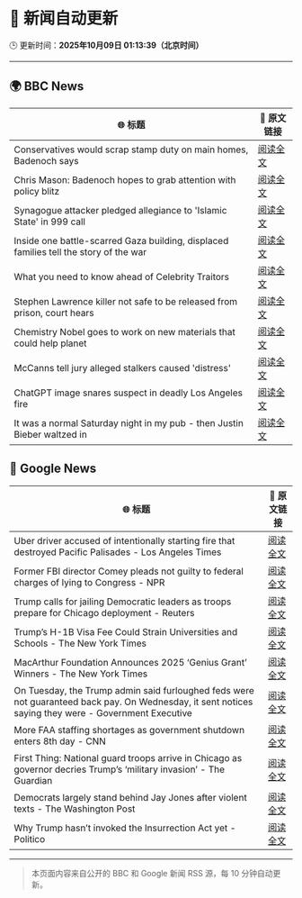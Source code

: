 # 🧠 新闻自动更新

🕒 更新时间：**2025年10月09日 01:13:39（北京时间）**

---

## 🌍 BBC News

| 🌐 标题 | 🔗 原文链接 |
|--------|-------------|
| Conservatives would scrap stamp duty on main homes, Badenoch says | [阅读全文](https://www.bbc.com/news/articles/c20zv94ldpko?at_medium=RSS&at_campaign=rss) |
| Chris Mason: Badenoch hopes to grab attention with policy blitz | [阅读全文](https://www.bbc.com/news/articles/cwywrpelp7jo?at_medium=RSS&at_campaign=rss) |
| Synagogue attacker pledged allegiance to 'Islamic State' in 999 call | [阅读全文](https://www.bbc.com/news/articles/c3drj0dxmr9o?at_medium=RSS&at_campaign=rss) |
| Inside one battle-scarred Gaza building, displaced families tell the story of the war | [阅读全文](https://www.bbc.com/news/articles/cy4jz7l7qv8o?at_medium=RSS&at_campaign=rss) |
| What you need to know ahead of Celebrity Traitors | [阅读全文](https://www.bbc.com/news/articles/c4gv1z2dr0go?at_medium=RSS&at_campaign=rss) |
| Stephen Lawrence killer not safe to be released from prison, court hears | [阅读全文](https://www.bbc.com/news/articles/c4gj17q2jqgo?at_medium=RSS&at_campaign=rss) |
| Chemistry Nobel goes to work on new materials that could help planet | [阅读全文](https://www.bbc.com/news/articles/c0r0l742kpjo?at_medium=RSS&at_campaign=rss) |
| McCanns tell jury alleged stalkers caused 'distress' | [阅读全文](https://www.bbc.com/news/articles/cnvr0723np8o?at_medium=RSS&at_campaign=rss) |
| ChatGPT image snares suspect in deadly Los Angeles fire | [阅读全文](https://www.bbc.com/news/articles/c8exz5yg14ko?at_medium=RSS&at_campaign=rss) |
| It was a normal Saturday night in my pub - then Justin Bieber waltzed in | [阅读全文](https://www.bbc.com/news/articles/cjw7554z85eo?at_medium=RSS&at_campaign=rss) |

## 📰 Google News

| 🌐 标题 | 🔗 原文链接 |
|--------|-------------|
| Uber driver accused of intentionally starting fire that destroyed Pacific Palisades - Los Angeles Times | [阅读全文](https://news.google.com/rss/articles/CBMifkFVX3lxTE5oTTdEZTZMdFdNSGE3ZGUyYnlXcXlIckRycEgtdFJxVVpFbzZhUktDaEdxQ3RLYnBhQ0dLMVY5Q2diTGQ2LXRnSzYwU2lIREVsZFZuYkppWVUyVVRJRU9wTHIweDliWndXcFdMc3p5VWxvaFhuandqOFNTTjRDQQ?oc=5) |
| Former FBI director Comey pleads not guilty to federal charges of lying to Congress - NPR | [阅读全文](https://news.google.com/rss/articles/CBMihAFBVV95cUxQbDhhcGQtck9yUnQzRnc1R25PS0J1RlZRRUJlSVBlZlo1MkJDN25vNEZHUWNldDJfU3hQODRHQm5JY0JrV2dpRE1qNm5tcGZPa0VxdGJRbnJJRjhVZDhmcnZOOHl1TUpDMFlOWlpsbE52Q1J4c1I4WGRHVnNFWXJNLVJFZ2E?oc=5) |
| Trump calls for jailing Democratic leaders as troops prepare for Chicago deployment - Reuters | [阅读全文](https://news.google.com/rss/articles/CBMinwFBVV95cUxNejN1akRqVFdYcnVzRnFiODF3UllsaVduWklVOE96Sk8zV3lGZjdWcmdlWHNDYVVxVVZvWE5tNk9sNGt6ZWpMMzY3SFdtX2VINzhGaXdtYjAxVnpQMG1zaWNaeVlFT1htV09VY1ZpeC1VNjlFSG1sa2J1MnBzbXJMbVE3U2ZfVWw5c21fbXRMTVh4QXBXSUxfLU55N2cyMmc?oc=5) |
| Trump’s H-1B Visa Fee Could Strain Universities and Schools - The New York Times | [阅读全文](https://news.google.com/rss/articles/CBMijAFBVV95cUxQczNVUFg5ZVg1MFhHZHFiNFROWE1iWFlUQnliOWZBRWxneE1NS3k0TlhrVXVlckNWcnYwX3ptOFlDTXhaNWxJZEt1ZW9jdldnZklpd3g3VjFRRHpsbTFOM2pKcjhtaGh5bnBxS0pyOWdzSFhiUXlLcUMtV08wcFNRR3Y0VnZ4cmdBeDJ6SA?oc=5) |
| MacArthur Foundation Announces 2025 ‘Genius Grant’ Winners - The New York Times | [阅读全文](https://news.google.com/rss/articles/CBMinwFBVV95cUxQTl9GTF92YUVscVBYSmpGTWFDU3pEV1dlYTZQWlZ3OE8yWFM0bUFrV0x2aXFtcDVVbXRZOFd4NlYwOGloWWJKV2pGTVpVdF9RUERZRjhwRGJpMlRidjl0QmhCeUZmWXhMSFpKWTRKcEJlYV91RjVZOWlFcUYzc2lRdUxhdlVzUTA4eHlLUUJiZlBUZDhZSEZkR28ta1lXRms?oc=5) |
| On Tuesday, the Trump admin said furloughed feds were not guaranteed back pay. On Wednesday, it sent notices saying they were - Government Executive | [阅读全文](https://news.google.com/rss/articles/CBMi9AFBVV95cUxQU2JjcXEwRXdqZkRnQTFzN1NNTEM2d29oemNYeVNfcVg0ZERwU1Y0a19yNEdtQ0pObkpXWUVWQWFyOWJTd3NYdmdpQUVQQ3ZTMnFrZlhRd1Blcm5DMGJWUkQ0QTIwMXM3a3pVOWJ4dFYxNU5rQmFhM2FLNExaM1EyTkJqYVRIWEhtVDM5R1FRWTA0RWh6ZWZpbWtpMnVvU3FaYWU5NGJSOFRwQl9PR1ZKc3ZfV1p3MGU1TUxRcFgxUFIzZU41TkdzR2Zmc3Npdjl2MVIzRDVWcE9RZlNFMV9LbzhQSmxKSC1MWERTclprX3Y4eGRW?oc=5) |
| More FAA staffing shortages as government shutdown enters 8th day - CNN | [阅读全文](https://news.google.com/rss/articles/CBMibkFVX3lxTE4tZTdqTlVGYUs1OTB5UHhVVTFScGkxNGwwdUFZdzlBSHltcHBBTXRVUzNGVm5yYjZvaUFFMGtmcHRYemN3bngzcTFsX0ljZVIybVlHbGpBQktReTRxQk1iN3A1dm03M0pZVFJ3a3h3?oc=5) |
| First Thing: National guard troops arrive in Chicago as governor decries Trump’s ‘military invasion’ - The Guardian | [阅读全文](https://news.google.com/rss/articles/CBMi3wFBVV95cUxOc1Q4dFZONURfR1R5bGV3cEtjel9OVmREZjRudlZqYXMweUQzTTRsZlR3cUlQdWU5U1RoUXpCRE4zeDh2Qzg1dkExSXZRR2VIRkJGcURJVURieXhfREZGLWRQRXRzRkd5UjBuR3VXaG8zLTgxWEJWd2Q5by1OTnFQaTBGaHpOYjNkUWp2UlRYNGwwSUxfNzFpejRtNjlEdnl5UmZLMXNrWlJmcnlCckZFWjlTengzTjFPd09EeFd6TjdGbHFqMzJkc0p2aXVjWFo1ZHFIRWxKVkdUNUhZVi1J?oc=5) |
| Democrats largely stand behind Jay Jones after violent texts - The Washington Post | [阅读全文](https://news.google.com/rss/articles/CBMinwFBVV95cUxQMU9ORG9DYVl6MUoycUxWNkk1Zkc3WnBGc05tNDBtZnBNQVMzYVR1TUhveTIzTG1xUDlacWt5RUo1VUI5b1ZxdjRDT2gwVmxOZWx0ZGRHOGs2eTZqOWMxd1BRUGRHazZ0VUZjaERtUk5ERTd1U0xvWUxmXzgycUt0QnhNMlBkODNkOG9PR1FHNGdzN3VGQnRINURmbTRxT00?oc=5) |
| Why Trump hasn’t invoked the Insurrection Act yet - Politico | [阅读全文](https://news.google.com/rss/articles/CBMi2wFBVV95cUxQSndMaVpuRXVnYndheGJzQi1EVkllTjRpUFlTQ2tERXJwSXBITEtKc3hrbFFMS3p4RHZqRUdYM3ZUbWdwalZleERtVXBLWEkyaUpGSlN1VEdnYWs0U0xkSVlCUDlldm55ejZJWk9sNlZCMHB2M2VFZVNqdGgxSUxBMGZJUm9odlFKZ1NmeXh5T3FyOEJjSjI3SlB1UVdBSkNSazIteFVpQkNtamItd1ItWFNfRFltMzVhWndndC1QelUtdy1JTDBDZXhSWWYwWFV3RmtrcXd3cTU4Y2s?oc=5) |

---
> 本页面内容来自公开的 BBC 和 Google 新闻 RSS 源，每 10 分钟自动更新。